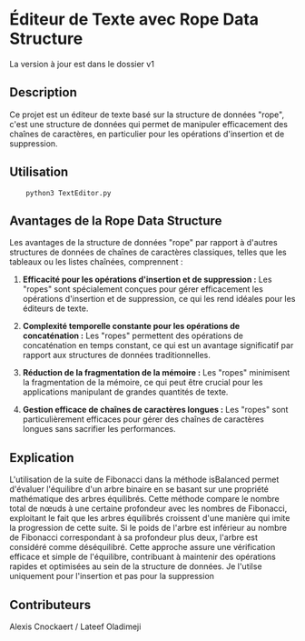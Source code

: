 # Éditeur de Texte avec Rope Data Structure
La version à jour est dans le dossier v1
## Description

Ce projet est un éditeur de texte basé sur la structure de données "rope", c'est une structure de données qui permet de manipuler efficacement des chaînes de caractères, en particulier pour les opérations d'insertion et de suppression.

## Utilisation

```
    python3 TextEditor.py
```

## Avantages de la Rope Data Structure

Les avantages de la structure de données "rope" par rapport à d'autres structures de données de chaînes de caractères classiques, telles que les tableaux ou les listes chaînées, comprennent :

1. **Efficacité pour les opérations d'insertion et de suppression :** Les "ropes" sont spécialement conçues pour gérer efficacement les opérations d'insertion et de suppression, ce qui les rend idéales pour les éditeurs de texte.

2. **Complexité temporelle constante pour les opérations de concaténation :** Les "ropes" permettent des opérations de concaténation en temps constant, ce qui est un avantage significatif par rapport aux structures de données traditionnelles.

3. **Réduction de la fragmentation de la mémoire :** Les "ropes" minimisent la fragmentation de la mémoire, ce qui peut être crucial pour les applications manipulant de grandes quantités de texte.

4. **Gestion efficace de chaînes de caractères longues :** Les "ropes" sont particulièrement efficaces pour gérer des chaînes de caractères longues sans sacrifier les performances.


## Explication
L'utilisation de la suite de Fibonacci dans la méthode isBalanced permet d'évaluer l'équilibre d'un arbre binaire en se basant sur une propriété mathématique des arbres équilibrés. Cette méthode compare le nombre total de nœuds à une certaine profondeur avec les nombres de Fibonacci, exploitant le fait que les arbres équilibrés croissent d'une manière qui imite la progression de cette suite. Si le poids de l'arbre est inférieur au nombre de Fibonacci correspondant à sa profondeur plus deux, l'arbre est considéré comme déséquilibré. Cette approche assure une vérification efficace et simple de l'équilibre, contribuant à maintenir des opérations rapides et optimisées au sein de la structure de données.
Je l'utilse uniquement pour l'insertion et pas pour la suppression

## Contributeurs

Alexis Cnockaert / Lateef Oladimeji